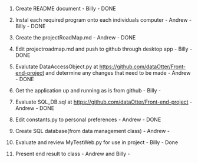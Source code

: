 1. Create README document - Billy - DONE

1. Instal each required program onto each individuals computer - Andrew - Billy - DONE

1. Create the projectRoadMap.md - Andrew - DONE

1. Edit projectroadmap.md and push to github through desktop app - Billy - DONE

1. Evalutate DataAccessObject.py at https://github.com/dataOtter/Front-end-project and determine any changes that need to be made - Andrew - DONE

1. Get the application up and running as is from github - Billy -

1. Evaluate SQL_DB.sql at https://github.com/dataOtter/Front-end-project - Andrew - DONE

1. Edit constants.py to personal preferences - Andrew - DONE

1. Create SQL database(from data management class) - Andrew -

1. Evaluate and review MyTestWeb.py for use in project - Billy - Done

1. Present end result to class - Andrew and Billy - 
